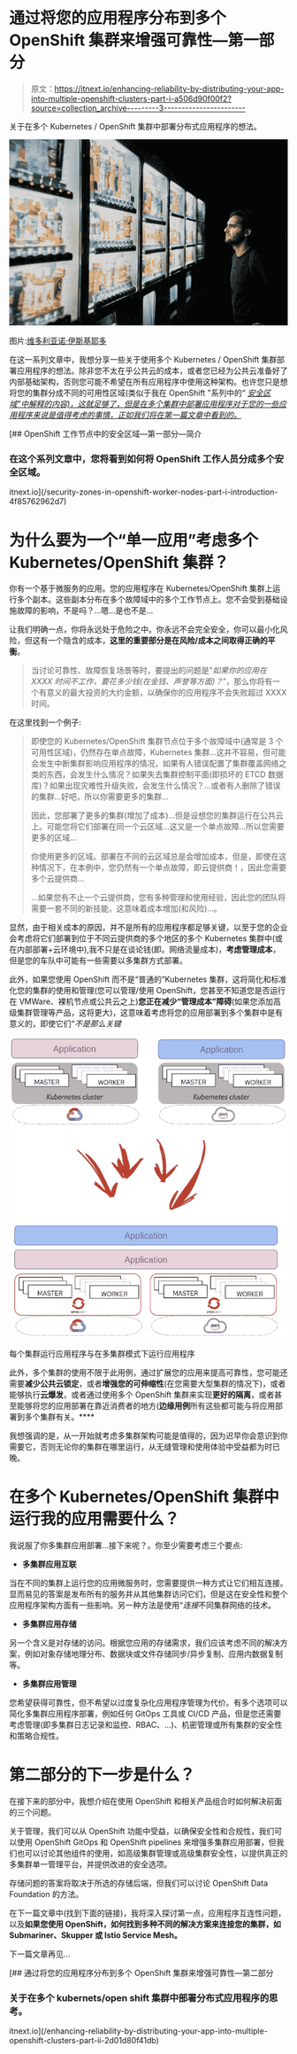 # 通过将您的应用程序分布到多个 OpenShift 集群来增强可靠性—第一部分

> 原文：<https://itnext.io/enhancing-reliability-by-distributing-your-app-into-multiple-openshift-clusters-part-i-a506d90f00f2?source=collection_archive---------3----------------------->

关于在多个 Kubernetes / OpenShift 集群中部署分布式应用程序的想法。

![](img/9dae892085bdb1cf5dde280610e5c331.png)

图片:[维多利亚诺·伊斯基耶多](https://unsplash.com/@victoriano)

在这一系列文章中，我想分享一些关于使用多个 Kubernetes / OpenShift 集群部署应用程序的想法。除非您不太在乎公共云的成本，或者您已经为公共云准备好了内部基础架构，否则您可能不希望在所有应用程序中使用这种架构。也许您只是想将您的集群分成不同的可用性区域(类似于我在 OpenShift "系列中的“ [*安全区域”中解释的内容)，这就足够了，但是在多个集群中部署应用程序对于您的一些应用程序来说是值得考虑的事情，正如我们将在第一篇文章中看到的。*](/security-zones-in-openshift-worker-nodes-part-i-introduction-4f85762962d7)

[](/security-zones-in-openshift-worker-nodes-part-i-introduction-4f85762962d7) [## OpenShift 工作节点中的安全区域—第一部分—简介

### 在这个系列文章中，您将看到如何将 OpenShift 工作人员分成多个安全区域。

itnext.io](/security-zones-in-openshift-worker-nodes-part-i-introduction-4f85762962d7) 

# 为什么要为一个“单一应用”考虑多个 Kubernetes/OpenShift 集群？

你有一个基于微服务的应用。您的应用程序在 Kubernetes/OpenShift 集群上运行多个副本。这些副本分布在多个故障域中的多个工作节点上。您不会受到基础设施故障的影响，不是吗？…嗯…是也不是…

让我们明确一点，你将永远处于危险之中。你永远不会完全安全，你可以最小化风险，但这有一个隐含的成本，**这里的重要部分是在风险/成本之间取得正确的平衡**。

> 当讨论可靠性、故障恢复场景等时，要提出的问题是"*如果你的应用在 XXXX 时间不工作，要花多少钱(在金钱、声誉等方面)？*”，那么你将有一个有意义的最大投资的大约金额，以确保你的应用程序不会失败超过 XXXX 时间。

在这里找到一个例子:

> 即使您的 Kubernetes/OpenShift 集群节点位于多个故障域中(通常是 3 个可用性区域)，仍然存在单点故障，Kubernetes 集群…这并不容易，但可能会发生中断集群影响应用程序的情况，如果有人错误配置了集群覆盖网络之类的东西，会发生什么情况？如果失去集群控制平面(即损坏的 ETCD 数据库)？如果出现灾难性升级失败，会发生什么情况？…或者有人删除了错误的集群…好吧，所以你需要更多的集群…
> 
> 因此，您部署了更多的集群(增加了成本)…但是设想您的集群运行在公共云上。可能您将它们部署在同一个云区域…这又是一个单点故障…所以您需要更多的区域…
> 
> 你使用更多的区域。部署在不同的云区域总是会增加成本，但是，即使在这种情况下，在本例中，您仍然有一个单点故障，即云提供商！，因此您需要多个云提供商…
> 
> …如果您有不止一个云提供商，您有多种管理和使用经验，因此您的团队将需要一套不同的新技能，这意味着成本增加(和风险)…。

显然，由于相关成本的原因，并不是所有的应用程序都足够关键，以至于您的企业会考虑将它们部署到位于不同云提供商的多个地区的多个 Kubernetes 集群中(或在内部部署+云环境中),我不只是在谈论钱(即。网络流量成本)，**考虑管理成本**，但是您的车队中可能有一些需要以多集群方式部署。

此外，如果您使用 OpenShift 而不是“普通的”Kubernetes 集群，这将简化和标准化您的集群的使用和管理(您可以管理/使用 OpenShift，您甚至不知道您是否运行在 VMWare、裸机节点或公共云之上)**您正在减少“管理成本”障碍**(如果您添加高级集群管理等产品，这将更大)，这意味着考虑将您的应用部署到多个集群中是有意义的，即使它们“*不是那么关键*

![](img/d9617123fc35610c8ca3b69186a8e6f7.png)

每个集群运行应用程序与在多集群模式下运行应用程序

此外，多个集群的使用不限于此用例，通过扩展您的应用来提高可靠性，您可能还需要**减少公共云锁定**，或者**增强您的可伸缩性**(在您需要大型集群的情况下)，或者能够执行**云爆发**，或者通过使用多个 OpenShift 集群来实现**更好的隔离**，或者甚至能够将您的应用部署在靠近消费者的地方(**边缘用例**所有这些都可能与将应用部署到多个集群有关。****

我想强调的是，从一开始就考虑多集群架构可能是值得的，因为迟早你会意识到你需要它，否则无论你的集群在哪里运行，从无缝管理和使用体验中受益都为时已晚。

# 在多个 Kubernetes/OpenShift 集群中运行我的应用需要什么？

我说服了你多集群应用部署…接下来呢？。你至少需要考虑三个要点:

*   **多集群应用互联**

当在不同的集群上运行您的应用微服务时，您需要提供一种方式让它们相互连接。显而易见的答案是发布所有的服务并从其他集群访问它们，但是这在安全性和整个应用程序架构方面有一些影响。另一种方法是使用“*连接*不同集群网络的技术。

*   **多集群应用存储**

另一个含义是对存储的访问。根据您应用的存储需求，我们应该考虑不同的解决方案，例如对象存储地理分布、数据块或文件存储同步/异步复制、应用内数据复制等。

*   **多集群应用管理**

您希望获得可靠性，但不希望以过度复杂化应用程序管理为代价。有多个选项可以简化多集群应用程序部署，例如任何 GitOps 工具或 CI/CD 产品，但是您还需要考虑管理(即多集群日志记录和监控、RBAC、…)、机密管理或所有集群的安全性和策略合规性。

# 第二部分的下一步是什么？

在接下来的部分中，我想介绍在使用 OpenShift 和相关产品组合时如何解决前面的三个问题。

关于管理，我们可以从 OpenShift 功能中受益，以确保安全性和合规性，我们可以使用 OpenShift GitOps 和 OpenShift pipelines 来增强多集群应用部署，但我们也可以讨论其他组件的使用，如高级集群管理或高级集群安全性，以提供真正的多集群单一管理平台，并提供改进的安全选项。

存储问题的答案将取决于所选的存储后端，但我们可以讨论 OpenShift Data Foundation 的方法。

在下一篇文章中(找到下面的链接)，我将深入探讨第一点，应用程序互连性问题，以及**如果您使用 OpenShift，如何找到多种不同的解决方案来连接您的集群，如 Submariner、Skupper 或 Istio Service Mesh。**

下一篇文章再见…

[](/enhancing-reliability-by-distributing-your-app-into-multiple-openshift-clusters-part-ii-2d01d80f41db) [## 通过将您的应用程序分布到多个 OpenShift 集群来增强可靠性—第二部分

### 关于在多个 kubernets/open shift 集群中部署分布式应用程序的思考。

itnext.io](/enhancing-reliability-by-distributing-your-app-into-multiple-openshift-clusters-part-ii-2d01d80f41db)